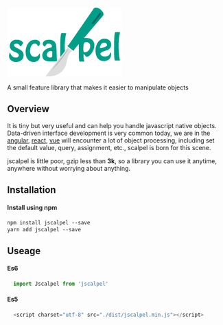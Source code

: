
![](./logo/logox3.png)

A small feature library that makes it easier to manipulate objects
## Overview

It is tiny but very useful and can help you handle javascript native objects. Data-driven interface development is very common today, we are in the [angular](https://github.com/angular/angular), [react](http://www.github.com/facebook/react), [vue](http://www.github.com/vuejs/vue) will encounter a lot of object processing, including set the default value, query, assignment, etc., scalpel is born for this scene.

jscalpel is little poor, gzip less than **3k**, so a library you can use it anytime, anywhere without worrying about anything.

## Installation

#### Install using npm 
``` 
npm install jscalpel --save
yarn add jscalpel --save
```

## Useage

#### Es6
```javascript
  import Jscalpel from 'jscalpel'
```
#### Es5
```javascript
  <script charset="utf-8" src="./dist/jscalpel.min.js"></script>
```

